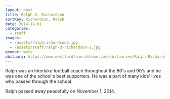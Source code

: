 ```yaml
---
layout: post
title: Ralph D. Richardson
sortKey: Richardson, Ralph
date: 2014-11-01
categories:
  - staff
images:
  - /assets/ralphrichardson2.jpg
  - /assets/staff/ralph-d-richardson-1.jpg
gender: male
obituary: https://www.westfordfuneralhome.com/obituaries/Ralph-Richardson-3/#!/Obituary
---
```


Ralph was an Interlake football coach throughout the 80's and 90's and he was one of the school's best supporters. He was a part of many kids' lives who passed through the school.

Ralph passed away peacefully on November 1, 2014.
